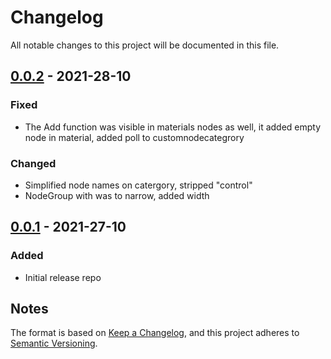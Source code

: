 # Changelog
All notable changes to this project will be documented in this file.

## [0.0.2] - 2021-28-10
### Fixed 
- The Add function was visible in materials nodes as well, it added empty node in material, added poll to customnodecategrory 
 
### Changed
- Simplified node names on catergory, stripped "control"
- NodeGroup with was to narrow, added width

## [0.0.1] - 2021-27-10
### Added 
- Initial release repo 

## Notes
The format is based on [Keep a Changelog](https://keepachangelog.com/en/1.0.0/),
and this project adheres to [Semantic Versioning](https://semver.org/spec/v2.0.0.html).
<!--### Official Rigify Info-->


[0.0.2]:https://github.com/schroef/World_Control/releases/tag/v0.0.2
[0.0.1]:https://github.com/schroef/World_Control/releases/tag/v0.0.1